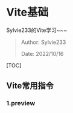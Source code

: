 # Vite基础

Sylvie233的Vite学习~~~

> Author: Sylvie233
>
> Date: 2022/10/16

[TOC]





## Vite常用指令



### 1.preview

